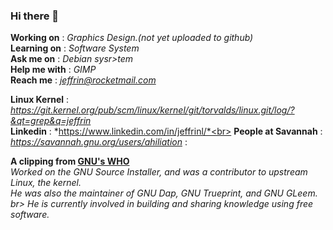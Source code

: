 ### Hi there 👋

<!--
**ahiliation/ahiliation** is a ✨ _special_ ✨ repository because its `README.md` (this file) appears on your GitHub profile.

Here are some ideas to get you started:

- 🔭 I’m currently working on ...
- 🌱 I’m currently learning ...
- 👯 I’m looking to collaborate on ...
- 🤔 I’m looking for help with ...
- 💬 Ask me about ...
- 📫 How to reach me: ...
- 😄 Pronouns: ...
- ⚡ Fun fact: ...
-->

   **Working on**   :   *Graphics Design.(not yet uploaded to github)*<br>
   **Learning on**  :   *Software System* <br>
   **Ask me on**    :   *Debian sysr>tem*<br>
   **Help me with** :   *GIMP*<br>
   **Reach me**     :   *jeffrin@rocketmail.com* 
    
    
   **Linux Kernel**        : *https://git.kernel.org/pub/scm/linux/kernel/git/torvalds/linux.git/log/?&qt=grep&q=jeffrin* <br>
   **Linkedin**            : *https://www.linkedin.com/in/jeffrinl/*<br>
   **People at Savannah**  : *https://savannah.gnu.org/users/ahiliation*         :  
 
**A clipping from [GNU's WHO](https://www.gnu.org/people/)**  
 *Worked on the GNU Source Installer, and was a contributor to upstream Linux, the kernel.<br>
 He was also the maintainer of GNU Dap, GNU Trueprint, and GNU GLeem. br>
 He is currently involved in building and sharing knowledge using free software.*

 
 
